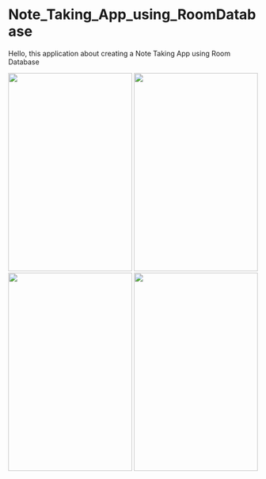 # Note_Taking_App_using_RoomDatabase
Hello, this application about creating a Note Taking App using Room Database  

<img src = "https://user-images.githubusercontent.com/90592402/133769527-7c1bed10-4c43-4f32-b5b2-79579612ccdf.png" width="250" height="400"> 
<img src = "https://user-images.githubusercontent.com/90592402/133769532-80d798c2-03d8-46a1-aff0-234aae52a4ce.png"  width="250" height="400"> 
<img src = "https://user-images.githubusercontent.com/90592402/133769533-9c2d3c60-35c9-42b2-a029-4f8a80808e35.png"  width="250" height="400"> 
<img src = "https://user-images.githubusercontent.com/90592402/133769534-f6bbd017-1f71-4662-ad15-5970d48ee06a.png"  width="250" height="400">
